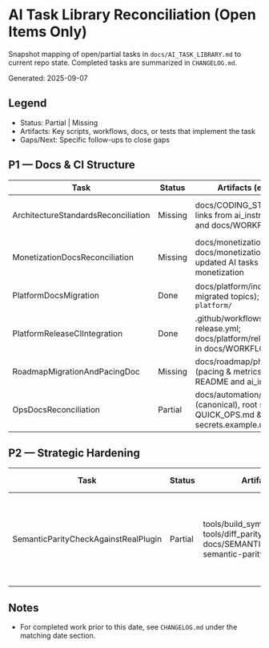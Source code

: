 # AI Task Library Reconciliation (Open Items Only)

Snapshot mapping of open/partial tasks in `docs/AI_TASK_LIBRARY.md` to current repo state. Completed tasks are summarized in `CHANGELOG.md`.

Generated: 2025-09-07

## Legend

-    Status: Partial | Missing
-    Artifacts: Key scripts, workflows, docs, or tests that implement the task
-    Gaps/Next: Specific follow-ups to close gaps

## P1 — Docs & CI Structure

| Task                                | Status  | Artifacts (expected)                                                                           | Gaps / Next                                                                    |
| ----------------------------------- | ------- | ---------------------------------------------------------------------------------------------- | ------------------------------------------------------------------------------ |
| ArchitectureStandardsReconciliation | Missing | docs/CODING_STANDARDS.md; links from ai_instructions.md and docs/WORKFLOWS.md                  | Reconcile `architecture/coding-standards.md` vs docs; add evaluation checklist |
| MonetizationDocsReconciliation      | Missing | docs/monetization/overview.md; docs/monetization/testing.md; updated AI tasks for monetization | Identify gaps from `monetization/monetization.md`; add concrete follow-ups     |
| PlatformDocsMigration               | Done    | docs/platform/index.md (+ migrated topics); stubs under `platform/`                            | Verify cross-links in README/ai_instructions (minor follow-up)                 |
| PlatformReleaseCIIntegration        | Done    | .github/workflows/platform-release.yml; docs/platform/release.md; entry in docs/WORKFLOWS.md   | Future: refine tracks, signing, lanes                                          |
| RoadmapMigrationAndPacingDoc        | Missing | docs/roadmap/phase-1.md (pacing & metrics); links from README and ai_instructions              | Migrate `roadmap/phase-1.md`; add goals, metrics, and references               |
| OpsDocsReconciliation               | Partial | docs/automation/index.md (canonical), root stubs for QUICK_OPS.md & secrets.example.md         | Mirror secret names (done); align README/ai_instructions links (follow-up)     |

## P2 — Strategic Hardening

| Task                                 | Status  | Artifacts                                                                                                 | Gaps / Next                                                                 |
| ------------------------------------ | ------- | --------------------------------------------------------------------------------------------------------- | --------------------------------------------------------------------------- |
| SemanticParityCheckAgainstRealPlugin | Partial | tools/build_symbol_map.dart; tools/diff_parity_vs_real.dart; docs/SEMANTIC_PARITY.md; semantic-parity.yml | Consider gating on presence of real plugin; publish artifacts on PR trigger |

## Notes

-    For completed work prior to this date, see `CHANGELOG.md` under the matching date section.
